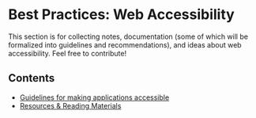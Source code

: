 # Best Practices: Web Accessibility

This section is for collecting notes, documentation (some of which will be formalized into guidelines and recommendations), and ideas about web accessibility. Feel free to contribute!

## Contents
* [Guidelines for making applications accessible](guidelines.md)
* [Resources & Reading Materials](resources.md)
